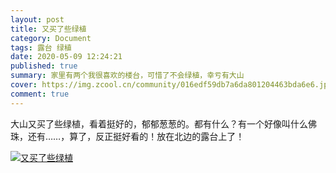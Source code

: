 ```yaml
---
layout: post
title: 又买了些绿植
category: Document
tags: 露台 绿植
date: 2020-05-09 12:24:21
published: true
summary: 家里有两个我很喜欢的楼台，可惜了不会绿植，幸亏有大山
cover: https://img.zcool.cn/community/016edf59db7a6da801204463bda6e6.jpg@1280w_1l_2o_100sh.jpg
comment: true
---
```


大山又买了些绿植，看着挺好的，郁郁葱葱的。都有什么？有一个好像叫什么佛珠，还有……，算了，反正挺好看的！放在北边的露台上了！

<!--
<video poster="//ci.xiaohongshu.com/29f723c0-63d1-44b0-5497-c6290fe4523b?imageView2/2/w/1080/format/jpg" src="http://v.xiaohongshu.com/01e217419d63a9bd018370037f2ad86ecf_259.mp4?sign=7887e50c4355a4619f9ac42b3c9ab268&amp;t=621a4e80" controls="controls" objectfit="contain" width="380px"></video>
-->

[![又买了些绿植](//ci.xiaohongshu.com/29f723c0-63d1-44b0-5497-c6290fe4523b?imageView2/2/w/1080/format/jpg)](https://www.xiaohongshu.com/discovery/item/6217442c0000000021039b09)

